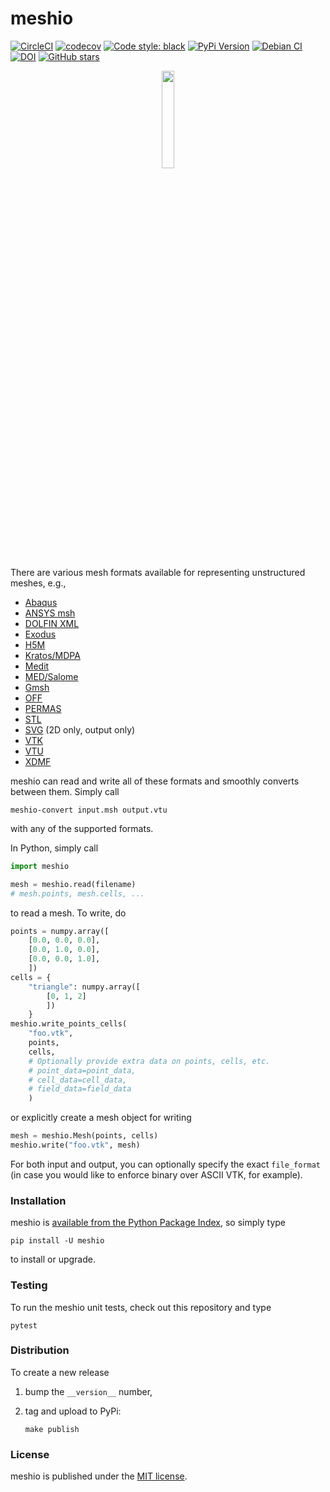 # meshio

[![CircleCI](https://img.shields.io/circleci/project/github/nschloe/meshio/master.svg)](https://circleci.com/gh/nschloe/meshio)
[![codecov](https://img.shields.io/codecov/c/github/nschloe/meshio.svg)](https://codecov.io/gh/nschloe/meshio)
[![Code style: black](https://img.shields.io/badge/code%20style-black-000000.svg)](https://github.com/ambv/black)
[![PyPi Version](https://img.shields.io/pypi/v/meshio.svg)](https://pypi.org/project/meshio)
[![Debian CI](https://badges.debian.net/badges/debian/testing/python3-meshio/version.svg)](https://tracker.debian.org/pkg/python-meshio)
[![DOI](https://zenodo.org/badge/DOI/10.5281/zenodo.1173115.svg)](https://doi.org/10.5281/zenodo.1173115)
[![GitHub stars](https://img.shields.io/github/stars/nschloe/meshio.svg?logo=github&label=Stars)](https://github.com/nschloe/meshio)

<p align="center">
  <img src="https://nschloe.github.io/meshio/meshio_logo.svg" width="20%">
</p>

There are various mesh formats available for representing unstructured meshes,
e.g.,

 * [Abaqus](http://abaqus.software.polimi.it/v6.14/index.html)
 * [ANSYS msh](http://www.afs.enea.it/fluent/Public/Fluent-Doc/PDF/chp03.pdf)
 * [DOLFIN XML](http://manpages.ubuntu.com/manpages/wily/man1/dolfin-convert.1.html)
 * [Exodus](https://cubit.sandia.gov/public/13.2/help_manual/WebHelp/finite_element_model/exodus/block_specification.htm)
 * [H5M](https://www.mcs.anl.gov/~fathom/moab-docs/h5mmain.html)
 * [Kratos/MDPA](https://github.com/KratosMultiphysics/Kratos/wiki/Input-data)
 * [Medit](https://people.sc.fsu.edu/~jburkardt/data/medit/medit.html)
 * [MED/Salome](http://docs.salome-platform.org/latest/dev/MEDCoupling/med-file.html)
 * [Gmsh](http://gmsh.info/doc/texinfo/gmsh.html#File-formats)
 * [OFF](http://segeval.cs.princeton.edu/public/off_format.html)
 * [PERMAS](http://www.intes.de)
 * [STL](https://en.wikipedia.org/wiki/STL_(file_format))
 * [SVG](https://www.w3.org/TR/SVG/) (2D only, output only)
 * [VTK](https://www.vtk.org/wp-content/uploads/2015/04/file-formats.pdf)
 * [VTU](https://www.vtk.org/Wiki/VTK_XML_Formats)
 * [XDMF](http://www.xdmf.org/index.php/XDMF_Model_and_Format)

meshio can read and write all of these formats and smoothly converts between
them. Simply call
```
meshio-convert input.msh output.vtu
```
with any of the supported formats.

In Python, simply call
```python
import meshio

mesh = meshio.read(filename)
# mesh.points, mesh.cells, ...
```
to read a mesh. To write, do
```python
points = numpy.array([
    [0.0, 0.0, 0.0],
    [0.0, 1.0, 0.0],
    [0.0, 0.0, 1.0],
    ])
cells = {
    "triangle": numpy.array([
        [0, 1, 2]
        ])
    }
meshio.write_points_cells(
    "foo.vtk",
    points,
    cells,
    # Optionally provide extra data on points, cells, etc.
    # point_data=point_data,
    # cell_data=cell_data,
    # field_data=field_data
    )
```
or explicitly create a mesh object for writing
```python
mesh = meshio.Mesh(points, cells)
meshio.write("foo.vtk", mesh)
```
For both input and output, you can optionally specify the exact `file_format`
(in case you would like to enforce binary over ASCII VTK, for example).

### Installation

meshio is [available from the Python Package
Index](https://pypi.org/project/meshio/), so simply type
```
pip install -U meshio
```
to install or upgrade.


### Testing

To run the meshio unit tests, check out this repository and type
```
pytest
```

### Distribution

To create a new release

1. bump the `__version__` number,

2. tag and upload to PyPi:
    ```
    make publish
    ```

### License

meshio is published under the [MIT license](https://en.wikipedia.org/wiki/MIT_License).
